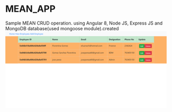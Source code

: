 # MEAN_APP
Sample MEAN CRUD operation. using Angular 8, Node JS, Express JS and MongoDB database(used mongoose module).created 
![imagen](mean.png)
